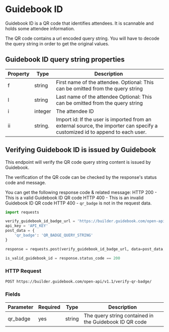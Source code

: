 # Guidebook ID

Guidebook ID is a QR code that identifies attendees. It is scannable and holds some attendee information.

The QR code contains a url encoded query string. You will have to decode the query string in order to get the original values.


## Guidebook ID query string properties


Property           | Type        | Description
---------          | --------    | --------
f                  | string      | First name of the attendee. Optional: This can be omitted from the query string
l                  | string      | Last name of the attendee Optional: This can be omitted from the query string
i                  | integer     | The attendee ID
ii                 | string.     | Import id: If the user is imported from an external source, the importer can specify a customized id to append to each user.


## Verifying Guidebook ID is issued by Guidebook

This endpoint will verify the QR code query string content is issued by Guidebook.

The verification of the QR code can be checked by the response's status code and message.

You can get the following response code & related message:
HTTP 200 - This is a valid Guidebook ID QR code
HTTP 400 - This is an invalid Guidebook ID QR code
HTTP 400 - `qr_badge` is not in the request data.

```python
import requests

verify_guidebook_id_badge_url = 'https://builder.guidebook.com/open-api/v1.1/verify-qr-badge/'
api_key = 'API_KEY'
post_data = {
    'qr_badge': 'QR_BADGE_QUERY_STRING'
}

response = requests.post(verify_guidebook_id_badge_url, data=post_data, headers={'Authorization': 'JWT ' + api_key})

is_valid_guidebook_id = response.status_code == 200
```

### HTTP Request

`POST https://builder.guidebook.com/open-api/v1.1/verify-qr-badge/`

### Fields

Parameter       | Required  | Type    | Description
---------       | --------  | ------- | -----------
qr_badge        | yes | string  | The query string contained in the Guidebook ID QR code
